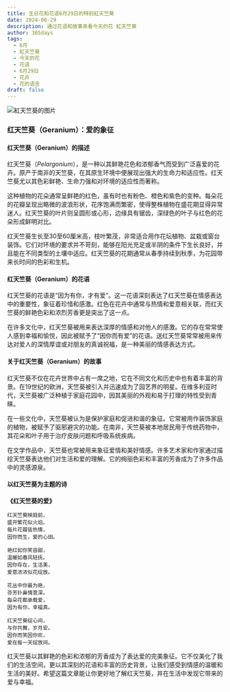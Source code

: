 ```yaml
---
title: 生日花和花语6月29日的特别紅天竺葵
date: 2024-06-29
description: 通过花语和故事来看今天的花 紅天竺葵
author: 365days
tags:
  - 6月
  - 紅天竺葵
  - 今天的花
  - 花语
  - 6月29日
  - 花卉
  - 花的语言
draft: false
---
```



![紅天竺葵的图片](https://cdn.pixabay.com/photo/2019/07/12/14/52/geranium-4333041_1280.jpg#center#center)


### 红天竺葵（Geranium）：爱的象征

#### 红天竺葵（Geranium）的描述

红天竺葵（*Pelargonium*），是一种以其鲜艳花色和浓郁香气而受到广泛喜爱的花卉。原产于南非的天竺葵，在其原生环境中便展现出强大的生命力和适应性。红天竺葵尤以其色彩鲜艳、生命力强和对环境的适应性而著称。

这种植物的花朵通常呈鲜艳的红色，虽有时也有粉色、橙色和紫色的变种。每朵花的花瓣呈现出略微的波浪形状，花序饱满而繁密，使得整株植物在盛花期显得异常迷人。红天竺葵的叶片则呈圆形或心形，边缘具有锯齿，深绿色的叶子与红色的花朵形成鲜明对比。

红天竺葵生长至30至60厘米高，枝叶繁茂，非常适合用作花坛植物、盆栽或窗台装饰。它们对环境的要求并不苛刻，能够在阳光充足或半阴的条件下生长良好，并且能在不同类型的土壤中适应。红天竺葵的花期通常从春季持续到秋季，为花园带来长时间的色彩和生机。

#### 红天竺葵（Geranium）的花语

红天竺葵的花语是“因为有你，才有爱”。这一花语深刻表达了红天竺葵在情感表达中的重要性，象征着珍惜和感激。红色在花卉中通常与热情和爱意相关联，而红天竺葵的鲜艳色彩和浓烈芳香更是突出了这一点。

在许多文化中，红天竺葵被用来表达深厚的情感和对他人的感激。它的存在常常使人感到幸福和愉悦，因此被赋予了“因你而有爱”的花语。送红天竺葵常常被用来传达对爱人的深情厚谊或对朋友的真诚祝福，是一种美丽的情感表达方式。

#### 关于红天竺葵（Geranium）的故事

红天竺葵不仅在花卉世界中占有一席之地，它在不同文化和历史中也有着丰富的背景。在19世纪的欧洲，天竺葵被引入并迅速成为了园艺界的明星。在维多利亚时代，天竺葵被广泛种植于家庭花园中，因其美丽的外观和易于打理的特性受到青睐。

在一些文化中，天竺葵被认为是保护家庭和促进和谐的象征。它常被用作装饰家庭的植物，被赋予了驱邪避灾的功能。在南非，天竺葵被本地居民用于传统药物中，其花朵和叶子用于治疗皮肤问题和呼吸系统疾病。

在文学作品中，天竺葵也常被用来象征爱情和美好情感。许多艺术家和作家通过描绘天竺葵表达他们对生活和爱的理解。它的绚丽色彩和丰富的芳香成为了许多作品中的灵感源泉。

#### 以红天竺葵为主题的诗

**《红天竺葵的爱》**

	红天竺葵映庭前，  
	盛开繁花似火焰。  
	每片花瓣皆热情，  
	因你而生，爱的心田。
	
	艳红如你笑容甜，  
	温暖如春风轻抚。  
	因你存在，生活美，  
	爱意浓浓似花绽放。
	
	花丛中你最为艳，  
	芬芳扑鼻情意深。  
	每朵花都承载爱，  
	因为有你，幸福真。
	
	红天竺葵绽心间，  
	与你共舞，岁月安。  
	因你而笑因你欢，  
	爱在每一天绽放间。

红天竺葵以其鲜艳的色彩和浓郁的芳香成为了表达爱的完美象征。它不仅美化了我们的生活空间，更以其深刻的花语和丰富的历史背景，让我们感受到情感的温暖和生活的美好。希望这篇文章能让你更好地了解红天竺葵，并在生活中发现它带来的爱与幸福。